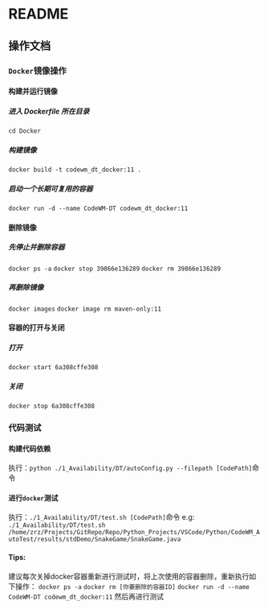 # README

## 操作文档

### `Docker`镜像操作

#### 构建并运行镜像

##### 进入 Dockerfile 所在目录

`cd Docker`

##### 构建镜像

`docker build -t codewm_dt_docker:11 .`

##### 启动一个长期可复用的容器

`docker run -d --name CodeWM-DT codewm_dt_docker:11`

#### 删除镜像

##### 先停止并删除容器
`docker ps -a`
`docker stop 39866e136289`
`docker rm 39866e136289`

##### 再删除镜像
`docker images`
`docker image rm maven-only:11`

#### 容器的打开与关闭
##### 打开
`docker start 6a308cffe308`

##### 关闭
`docker stop 6a308cffe308`


### 代码测试
#### 构建代码依赖
执行：`python ./1_Availability/DT/autoConfig.py --filepath [CodePath]`命令
#### 进行`docker`测试
执行：`./1_Availability/DT/test.sh [CodePath]`命令
e.g:
`./1_Availability/DT/test.sh /home/zrz/Projects/GitRepo/Repo/Python_Projects/VSCode/Python/CodeWM_AutoTest/results/stdDemo/SnakeGame/SnakeGame.java`

#### Tips: 
建议每次关掉docker容器重新进行测试时，将上次使用的容器删除，重新执行如下操作：
`docker ps -a`
`docker rm [你要删除的容器ID]`
`docker run -d --name CodeWM-DT codewm_dt_docker:11`
然后再进行测试